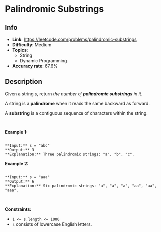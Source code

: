 # Palindromic Substrings

## Info  
- **Link**: https://leetcode.com/problems/palindromic-substrings
- **Difficulty**: Medium  
- **Topics**:   
    - String
    - Dynamic Programming
- **Accuracy rate**: 67.6%  

## Description  
    
Given a string `s`, return *the number of **palindromic substrings** in it*.


A string is a **palindrome** when it reads the same backward as forward.


A **substring** is a contiguous sequence of characters within the string.


 


**Example 1:**



```

**Input:** s = "abc"
**Output:** 3
**Explanation:** Three palindromic strings: "a", "b", "c".

```

**Example 2:**



```

**Input:** s = "aaa"
**Output:** 6
**Explanation:** Six palindromic strings: "a", "a", "a", "aa", "aa", "aaa".

```

 


**Constraints:**


* `1 <= s.length <= 1000`
* `s` consists of lowercase English letters.


  
    